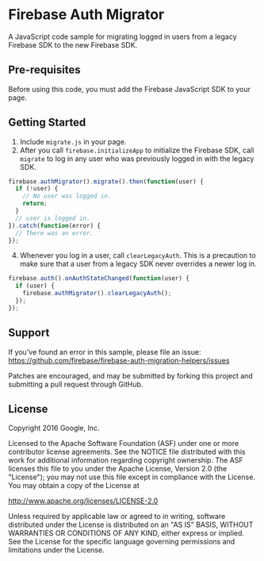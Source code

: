 Firebase Auth Migrator
======================

A JavaScript code sample for migrating logged in users from a legacy Firebase
SDK to the new Firebase SDK.

Pre-requisites
--------------
Before using this code, you must add the Firebase JavaScript SDK to your page.

Getting Started
---------------
1. Include `migrate.js` in your page.
2. After you call `firebase.initializeApp` to initialize the Firebase SDK,
   call `migrate` to log in any user who was previously logged in with the
   legacy SDK.
```javascript
firebase.authMigrator().migrate().then(function(user) {
  if (!user) {
    // No user was logged in.
    return;
  }
  // user is logged in.
}).catch(function(error) {
  // There was an error.
});
```
4. Whenever you log in a user, call `clearLegacyAuth`. This is a precaution
   to make sure that a user from a legacy SDK never overrides a newer log in.
```javascript
firebase.auth().onAuthStateChanged(function(user) {
  if (user) {
    firebase.authMigrator().clearLegacyAuth();
  });
});
```

Support
-------
If you've found an error in this sample, please file an issue:
https://github.com/firebase/firebase-auth-migration-helpers/issues

Patches are encouraged, and may be submitted by forking this project and
submitting a pull request through GitHub.

License
-------

Copyright 2016 Google, Inc.

Licensed to the Apache Software Foundation (ASF) under one or more contributor
license agreements.  See the NOTICE file distributed with this work for
additional information regarding copyright ownership.  The ASF licenses this
file to you under the Apache License, Version 2.0 (the "License"); you may not
use this file except in compliance with the License.  You may obtain a copy of
the License at

  http://www.apache.org/licenses/LICENSE-2.0

Unless required by applicable law or agreed to in writing, software
distributed under the License is distributed on an "AS IS" BASIS, WITHOUT
WARRANTIES OR CONDITIONS OF ANY KIND, either express or implied.  See the
License for the specific language governing permissions and limitations under
the License.
